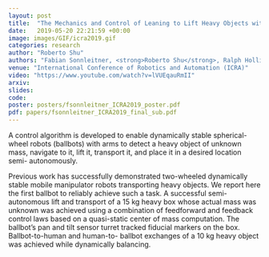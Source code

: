 ```yaml
---
layout: post
title:  "The Mechanics and Control of Leaning to Lift Heavy Objects with a Dynamically Stable Mobile Robot"
date:   2019-05-20 22:21:59 +00:00
image: images/GIF/icra2019.gif
categories: research
author: "Roberto Shu"
authors: "Fabian Sonnleitner, <strong>Roberto Shu</strong>, Ralph Hollis"
venue: "International Conference of Robotics and Automation (ICRA)"
video: "https://www.youtube.com/watch?v=lVUEqauRmII"
arxiv: 
slides: 
code: 
poster: posters/fsonnleitner_ICRA2019_poster.pdf
pdf: papers/fsonnleitner_ICRA2019_final_sub.pdf
---
```


A control algorithm is developed to enable dynamically stable spherical-wheel robots (ballbots) with arms to detect a heavy object of unknown mass, navigate to it, lift it, transport it, and place it in a desired location semi- autonomously. 

Previous work has successfully demonstrated two-wheeled dynamically stable mobile manipulator robots transporting heavy objects. We report here the first ballbot to reliably achieve such a task. A successful semi-autonomous lift and transport of a 15 kg heavy box whose actual mass was unknown was achieved using a combination of feedforward and feedback control laws based on a quasi-static center of mass computation. The ballbot’s pan and tilt sensor turret tracked fiducial markers on the box. Ballbot-to-human and human-to- ballbot exchanges of a 10 kg heavy object was achieved while dynamically balancing.